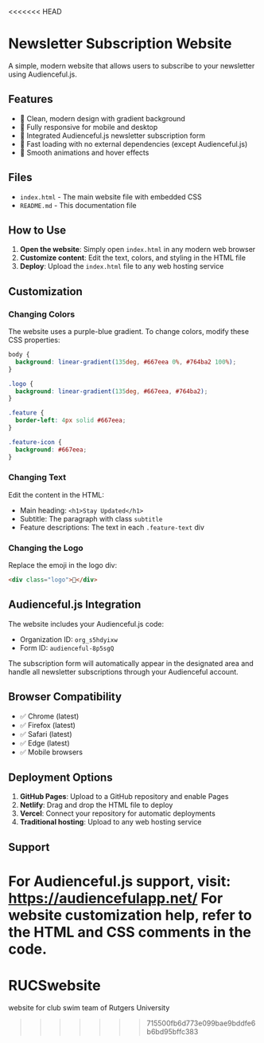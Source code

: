 <<<<<<< HEAD
# Newsletter Subscription Website

A simple, modern website that allows users to subscribe to your newsletter using Audienceful.js.

## Features

- 🎨 Clean, modern design with gradient background
- 📱 Fully responsive for mobile and desktop
- 📧 Integrated Audienceful.js newsletter subscription form
- 🚀 Fast loading with no external dependencies (except Audienceful.js)
- 💫 Smooth animations and hover effects

## Files

- `index.html` - The main website file with embedded CSS
- `README.md` - This documentation file

## How to Use

1. **Open the website**: Simply open `index.html` in any modern web browser
2. **Customize content**: Edit the text, colors, and styling in the HTML file
3. **Deploy**: Upload the `index.html` file to any web hosting service

## Customization

### Changing Colors

The website uses a purple-blue gradient. To change colors, modify these CSS properties:

```css
body {
  background: linear-gradient(135deg, #667eea 0%, #764ba2 100%);
}

.logo {
  background: linear-gradient(135deg, #667eea, #764ba2);
}

.feature {
  border-left: 4px solid #667eea;
}

.feature-icon {
  background: #667eea;
}
```

### Changing Text

Edit the content in the HTML:

- Main heading: `<h1>Stay Updated</h1>`
- Subtitle: The paragraph with class `subtitle`
- Feature descriptions: The text in each `.feature-text` div

### Changing the Logo

Replace the emoji in the logo div:

```html
<div class="logo">📧</div>
```

## Audienceful.js Integration

The website includes your Audienceful.js code:

- Organization ID: `org_s5hdyixw`
- Form ID: `audienceful-8p5sgQ`

The subscription form will automatically appear in the designated area and handle all newsletter subscriptions through your Audienceful account.

## Browser Compatibility

- ✅ Chrome (latest)
- ✅ Firefox (latest)
- ✅ Safari (latest)
- ✅ Edge (latest)
- ✅ Mobile browsers

## Deployment Options

1. **GitHub Pages**: Upload to a GitHub repository and enable Pages
2. **Netlify**: Drag and drop the HTML file to deploy
3. **Vercel**: Connect your repository for automatic deployments
4. **Traditional hosting**: Upload to any web hosting service

## Support

For Audienceful.js support, visit: https://audiencefulapp.net/
For website customization help, refer to the HTML and CSS comments in the code.
=======
# RUCSwebsite
website for club swim team of Rutgers University 
>>>>>>> 715500fb6d773e099bae9bddfe6b6bd95bffc383
